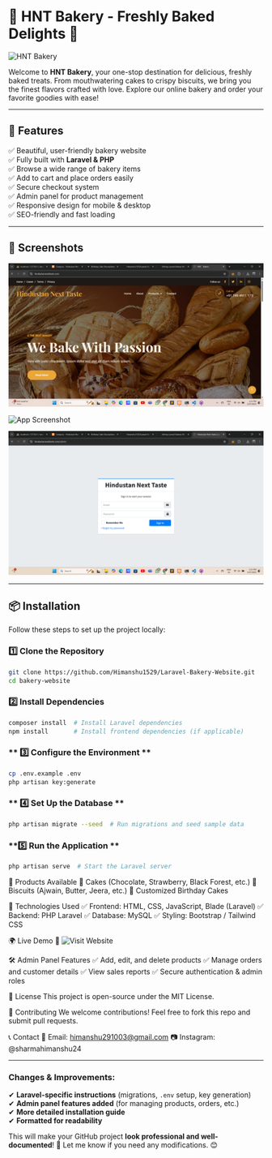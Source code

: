 # 🍰 HNT Bakery - Freshly Baked Delights 🍪  

![HNT Bakery](https://hindustannexttaste.com) <!-- Add a banner image if available -->

Welcome to **HNT Bakery**, your one-stop destination for delicious, freshly baked treats. From mouthwatering cakes to crispy biscuits, we bring you the finest flavors crafted with love. Explore our online bakery and order your favorite goodies with ease!  

---

## 🚀 Features  
✅ Beautiful, user-friendly bakery website  
✅ Fully built with **Laravel & PHP**  
✅ Browse a wide range of bakery items  
✅ Add to cart and place orders easily  
✅ Secure checkout system  
✅ Admin panel for product management  
✅ Responsive design for mobile & desktop  
✅ SEO-friendly and fast loading  

---

## 🎨 Screenshots  

![App Screenshot](https://github.com/Himanshu1529/Laravel-Bakery-Website/blob/main/Screenshot%202025-03-27%20131341.png)


![App Screenshot]([https://github.com/Himanshu1529/Laravel-Bakery-Website/blob/main/Screenshot%202025-03-27%20131434.png](https://github.com/Himanshu1529/Laravel-Bakery-Website/blob/main/Screenshot%202025-03-27%20131511.png))


![App Screenshot](https://github.com/Himanshu1529/Laravel-Bakery-Website/blob/main/Screenshot%202025-03-27%20131544.png)


---

## 📦 Installation  

Follow these steps to set up the project locally:  

### **1️⃣ Clone the Repository**  
```bash
git clone https://github.com/Himanshu1529/Laravel-Bakery-Website.git
cd bakery-website
```
### **2️⃣ Install Dependencies**
```bash
composer install  # Install Laravel dependencies
npm install       # Install frontend dependencies (if applicable)
```
### ** 3️⃣ Configure the Environment **
```bash
cp .env.example .env
php artisan key:generate
```
### ** 4️⃣ Set Up the Database **
```bash
php artisan migrate --seed  # Run migrations and seed sample data
```
### **5️⃣ Run the Application **
```bash
php artisan serve  # Start the Laravel server
```
🛒 Products Available
🥧 Cakes (Chocolate, Strawberry, Black Forest, etc.)
🍪 Biscuits (Ajwain, Butter, Jeera, etc.)
🎂 Customized Birthday Cakes

📌 Technologies Used
✅ Frontend: HTML, CSS, JavaScript, Blade (Laravel)
✅ Backend: PHP Laravel
✅ Database: MySQL
✅ Styling: Bootstrap / Tailwind CSS

🌍 Live Demo
🔗 ![Visit Website](https://hindustannexttaste.com)

🛠 Admin Panel Features
✅ Add, edit, and delete products
✅ Manage orders and customer details
✅ View sales reports
✅ Secure authentication & admin roles

📜 License
This project is open-source under the MIT License.

🤝 Contributing
We welcome contributions! Feel free to fork this repo and submit pull requests.

📞 Contact
📧 Email: himanshu291003@gmail.com
📷 Instagram: @sharmahimanshu24


---

### **Changes & Improvements:**  
✔ **Laravel-specific instructions** (migrations, `.env` setup, key generation)  
✔ **Admin panel features added** (for managing products, orders, etc.)  
✔ **More detailed installation guide**  
✔ **Formatted for readability**  

This will make your GitHub project **look professional and well-documented**! 🚀 Let me know if you need any modifications. 😊

